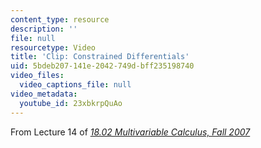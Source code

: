 ```yaml
---
content_type: resource
description: ''
file: null
resourcetype: Video
title: 'Clip: Constrained Differentials'
uid: 5bdeb207-141e-2042-749d-bff235198740
video_files:
  video_captions_file: null
video_metadata:
  youtube_id: 23xbkrpQuAo
---
```


From Lecture 14 of [_18.02 Multivariable Calculus, Fall 2007_](/courses/18-02-multivariable-calculus-fall-2007/pages/video-lectures)